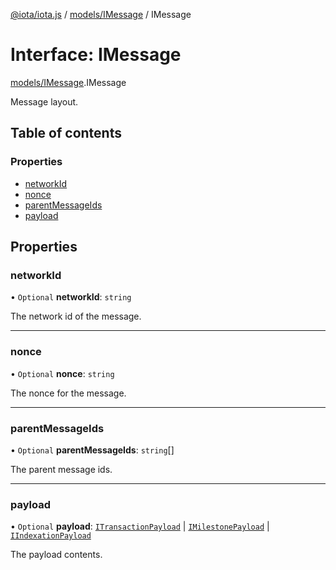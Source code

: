 [@iota/iota.js](../README.md) / [models/IMessage](../modules/models_imessage.md) / IMessage

# Interface: IMessage

[models/IMessage](../modules/models_imessage.md).IMessage

Message layout.

## Table of contents

### Properties

- [networkId](models_imessage.imessage.md#networkid)
- [nonce](models_imessage.imessage.md#nonce)
- [parentMessageIds](models_imessage.imessage.md#parentmessageids)
- [payload](models_imessage.imessage.md#payload)

## Properties

### networkId

• `Optional` **networkId**: `string`

The network id of the message.

___

### nonce

• `Optional` **nonce**: `string`

The nonce for the message.

___

### parentMessageIds

• `Optional` **parentMessageIds**: `string`[]

The parent message ids.

___

### payload

• `Optional` **payload**: [`ITransactionPayload`](models_itransactionpayload.itransactionpayload.md) \| [`IMilestonePayload`](models_imilestonepayload.imilestonepayload.md) \| [`IIndexationPayload`](models_iindexationpayload.iindexationpayload.md)

The payload contents.
